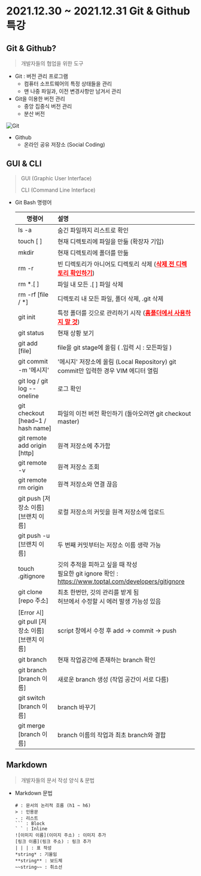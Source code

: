 # 2021.12.30 ~ 2021.12.31 Git & Github 특강
## Git & Github?
> 개발자들의 협업을 위한 도구

- Git : 버전 관리 프로그램
  - 컴퓨터 소프트웨어의 특정 상태들을 관리
  - 맨 나중 파일과, 이전 변경사항만 남겨서 관리
- Git을 이용한 버전 관리
  - 중앙 집중식 버전 관리
  - 분산 버전

![Git](https://user-images.githubusercontent.com/87686562/147811756-13e74e46-220c-436e-8a5f-b8e1152a9375.PNG)


- Github
  - 온라인 공유 저장소 (Social Coding)



## GUI & CLI
> GUI (Graphic User Interface)
>
> CLI (Command Line Interface)

- Git Bash 명령어

  | 명령어                                          | 설명                                                         |
  | ----------------------------------------------- | :----------------------------------------------------------- |
  | ls -a                                           | 숨긴 파일까지 리스트로 확인                                  |
  | touch [ ]                                       | 현재 디렉토리에 파일을 만듦 (확장자 기입)                    |
  | mkdir                                           | 현재 디렉토리에 폴더를 만듦                                  |
  | rm -r                                           | 빈 디렉토리가 아니어도 디렉토리 삭제 (**<span style = 'color : red'><u>삭제 전 디렉토리 확인하기</u></span>**) |
  | rm *.[ ]                                        | 파일 내 모든 .[ ] 파일 삭제                                  |
  | rm -rf [file / *]                               | 디렉토리 내 모든 파일, 폴더 삭제, .git 삭제                  |
  | git init                                        | 특정 폴더를 깃으로 관리하기 시작 (**<span style = 'color : red'><u>홈폴더에서 사용하지 말 것</u></span>**) |
  | git status                                      | 현재 상황 보기                                               |
  | git add [file]                                  | file을 git stage에 올림 ( .입력 시 : 모든파일 )              |
  | git commit -m '메시지'                          | '메시지' 저장소에 올림 (Local Repository) git commit만 입력한 경우 VIM 에디터 열림 |
  | git log / git log --oneline                     | 로그 확인                                                    |
  | git checkout [head~1 / hash name]               | 파일의 이전 버전 확인하기 (돌아오려면 git checkout master)   |
  | git remote add origin [http]                    | 원격 저장소에 추가함                                         |
  | git remote -v                                   | 원격 저장소 조회                                             |
  | git remote rm origin                            | 원격 저장소와 연결 끊음                                      |
  | git push [저장소 이름] [브랜치 이름]            | 로컬 저장소의 커밋을 원격 저장소에 업로드                    |
  | git push -u [브랜치 이름]                       | 두 번째 커밋부터는 저장소 이름 생략 가능                     |
  | touch .gitignore                                | 깃의 추적을 피하고 싶을 때 작성<br />필요한 git ignore 확인 : https://www.toptal.com/developers/gitignore |
  | git clone [repo 주소]                           | 최초 한번만,  깃의 관리를 받게 됨<br />허브에서 수정할 시 에러 발생 가능성 있음 |
  | [Error 시] git pull [저장소 이름] [브랜치 이름] | script 창에서 수정 후 add -> commit -> push                  |
  | git branch                                      | 현재 작업공간에 존재하는 branch 확인                         |
  | git branch [branch 이름]                        | 새로운 branch 생성 (작업 공간이 서로 다름)                   |
  | git switch [branch 이름]                        | branch 바꾸기                                                |
  | git merge [branch 이름]                         | branch 이름의 작업과 최초 branch와 결합                      |



## Markdown
> 개발자들의 문서 작성 양식 & 문법

- Markdown 문법

  ```
  # : 문서의 논리적 흐름 (h1 ~ h6)
  > : 인용문
  - : 리스트
  ``` : Block
  ` ` : Inline
  ![이미지 이름](이미지 주소) : 이미지 추가
  [링크 이름](링크 주소) : 링크 추가
  | | | : 표 작성
  *string* : 기울임
  **string** : 보드체
  ~~string~~ : 취소선
  ```
